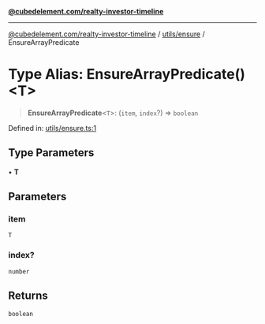 [**@cubedelement.com/realty-investor-timeline**](../../../index.md)

---

[@cubedelement.com/realty-investor-timeline](../../../modules.md) / [utils/ensure](../index.md) / EnsureArrayPredicate

# Type Alias: EnsureArrayPredicate()\<T\>

> **EnsureArrayPredicate**\<`T`\>: (`item`, `index`?) => `boolean`

Defined in: [utils/ensure.ts:1](https://github.com/kvernon/realty-investor-timeline/blob/d14161e46dc540b751017ae4b2cfca53cbab658c/src/utils/ensure.ts#L1)

## Type Parameters

• **T**

## Parameters

### item

`T`

### index?

`number`

## Returns

`boolean`
